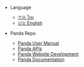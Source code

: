 * Language
	* [🇹🇭 ไทย](/th/)
	* [🇺🇸 English](/)

* Panda Repo

  * [Panda User Manual](https://github.com/itforge-eros/panda-user-manual)
  * [Panda APIs](https://github.com/itforge-eros/panda-api)
  * [Panda Website Development](https://github.com/itforge-eros/panda-website)
  * [Panda Documentation](https://github.com/itforge-eros/panda-docs)
